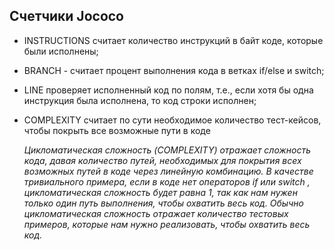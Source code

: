 
## Cчетчики Jococo ##

* INSTRUCTIONS считает количество инструкций в байт коде, которые были исполнены;

* BRANCH - считает процент выполнения кода в ветках if/else и switch;

* LINE проверяет исполненный код по полям, т.е., если хотя бы одна инструкция была исполнена, то код строки исполнен;

* COMPLEXITY считает по сути необходимое количество тест-кейсов, чтобы покрыть все возможные пути в коде

   *Цикломатическая сложность (COMPLEXITY) отражает сложность кода, давая количество путей, необходимых для покрытия всех возможных путей в коде через линейную комбинацию.*
   *В качестве тривиального примера, если в коде нет операторов if или switch , цикломатическая сложность будет равна 1, так как нам нужен только один путь выполнения, чтобы охватить весь код.*
   *Обычно цикломатическая сложность отражает количество тестовых примеров, которые нам нужно реализовать, чтобы охватить весь код.*








